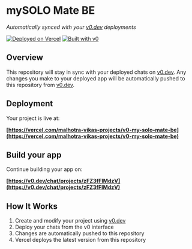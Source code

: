 # mySOLO Mate BE

*Automatically synced with your [v0.dev](https://v0.dev) deployments*

[![Deployed on Vercel](https://img.shields.io/badge/Deployed%20on-Vercel-black?style=for-the-badge&logo=vercel)](https://vercel.com/malhotra-vikas-projects/v0-my-solo-mate-be)
[![Built with v0](https://img.shields.io/badge/Built%20with-v0.dev-black?style=for-the-badge)](https://v0.dev/chat/projects/zFZ3fFIMdzV)

## Overview

This repository will stay in sync with your deployed chats on [v0.dev](https://v0.dev).
Any changes you make to your deployed app will be automatically pushed to this repository from [v0.dev](https://v0.dev).

## Deployment

Your project is live at:

**[https://vercel.com/malhotra-vikas-projects/v0-my-solo-mate-be](https://vercel.com/malhotra-vikas-projects/v0-my-solo-mate-be)**

## Build your app

Continue building your app on:

**[https://v0.dev/chat/projects/zFZ3fFIMdzV](https://v0.dev/chat/projects/zFZ3fFIMdzV)**

## How It Works

1. Create and modify your project using [v0.dev](https://v0.dev)
2. Deploy your chats from the v0 interface
3. Changes are automatically pushed to this repository
4. Vercel deploys the latest version from this repository